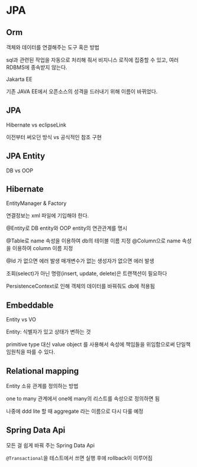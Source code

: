 # JPA

## Orm

객체와 데이터를 연결해주는 도구 혹은 방법

sql과 관련된 작업을 자동으로 처리해 줘서 비지니스 로직에 집중할 수 있고, 여러 RDBMS에 종속받지 않는다.

Jakarta EE

기존 JAVA EE에서 오픈소스의 성격을 드러내기 위해 이름이 바뀌었다. 

## JPA

Hibernate vs eclipseLink

이전부터 써오던 방식 vs 공식적인 참조 구현

## JPA Entity

DB vs OOP

## Hibernate

EntityManager & Factory

연결정보는 xml 파일에 기입해야 한다.

@Entity로 DB entity와 OOP entity의 연관관계를 명시

@Table로 name 속성을 이용하여 db의 테이블 이름 지정
@Column으로 name 속성을 이용하여 column 이름 지정

@Id 가 없으면 에러 발생
매개변수가 없는 생성자가 없으면 에러 발생

조회(select)가 아닌 명령(insert, update, delete)은 트랜잭션이 필요하다

PersistenceContext로 인해 객체의 데이터를 바꿔줘도 db에 적용됨

## Embeddable

Entity vs VO

Entity: 식별자가 있고 상태가 변하는 것

primitive type 대신 value object 를 사용해서 속성에 책임들을 위임함으로써 단일책임원칙을 따를 수 있다.

## Relational mapping 

Entity 소유 관계를 정의하는 방법

one to many 관계에서 one에 many의 리스트를 속성으로 정의하면 됨

나중에 ddd lite 할 때 aggregate 라는 이름으로 다시 다룰 예정

## Spring Data Api

모든 걸 쉽게 바꿔 주는 Spring Data Api

`@Transactional`을 테스트에서 쓰면 실행 후에 rollback이 이루어짐
